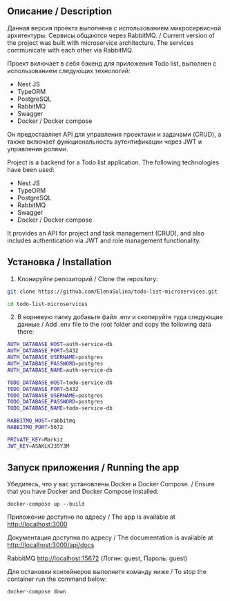 ## Описание / Description

Данная версия проекта выполнена с использованием микросервисной архитектуры. Сервисы общаются через RabbitMQ. / Current version of the project was built with microservice architecture. The services communicate with each other via RabbitMQ.

Проект включает в себя бэкенд для приложения Todo list, выполнен с использованием следующих технологий:
- Nest JS
- TypeORM
- PostgreSQL
- RabbitMQ
- Swagger
- Docker / Docker compose

Он предоставляет API для управления проектами и задачами (CRUD), а также включает функциональность аутентификации через JWT и управления ролями.

Project is a backend for a Todo list application. The following technologies have been used:
- Nest JS
- TypeORM
- PostgreSQL
- RabbitMQ
- Swagger
- Docker / Docker compose

It provides an API for project and task management (CRUD), and also includes authentication  via JWT and role management functionality.

## Установка  / Installation

1. Клонируйте репозиторий / Clone the repository:

```bash
git clone https://github.com/ElenaSulina/todo-list-microservices.git
```

```bash
cd todo-list-microservices
```

2. В корневую папку добавьте файл .env и скопируйте туда следующие данные / Add .env file to the root folder and copy the following data there:
```bash
AUTH_DATABASE_HOST=auth-service-db
AUTH_DATABASE_PORT=5432
AUTH_DATABASE_USERNAME=postgres
AUTH_DATABASE_PASSWORD=postgres
AUTH_DATABASE_NAME=auth-service-db

TODO_DATABASE_HOST=todo-service-db
TODO_DATABASE_PORT=5432
TODO_DATABASE_USERNAME=postgres
TODO_DATABASE_PASSWORD=postgres
TODO_DATABASE_NAME=todo-service-db

RABBITMQ_HOST=rabbitmq
RABBITMQ_PORT=5672

PRIVATE_KEY=Markiz
JWT_KEY=ASAKLKJ35Y3M
```

## Запуск приложения / Running the app

 Убедитесь, что у вас установлены Docker и Docker Compose. / Ensure that you have Docker and Docker Compose installed.

  ```
  docker-compose up --build
  ```

Приложение доступно по адресу / The app is available at [http://localhost:3000](http://localhost:3000)

Документация доступна по адресу / The documentation is available at [http://localhost:3000/api/docs](http://localhost:3000/api/docs)

RabbitMQ [http://localhost:15672](http://localhost:15672) (Логин: guest, Пароль: guest)


Для остановки контейнеров выполните команду ниже / To stop the container run the command below:
```bash
docker-compose down
```